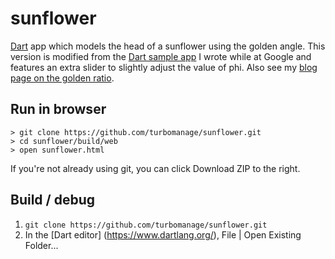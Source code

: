sunflower
=========

[Dart](https://www.dartlang.org) app which models the head of a sunflower using the golden angle. This version is modified from the [Dart sample app](https://code.google.com/p/dart/source/browse/trunk/dart/samples/sunflower/) I wrote while at Google and features an extra slider to slightly adjust the value of phi. Also see my [blog page on the golden ratio](http://turbomanage.wordpress.com/phi/).

## Run in browser ##
```
> git clone https://github.com/turbomanage/sunflower.git
> cd sunflower/build/web
> open sunflower.html
```
If you're not already using git, you can click Download ZIP to the right.

## Build / debug ##
1. ```git clone https://github.com/turbomanage/sunflower.git```
1. In the [Dart editor] (https://www.dartlang.org/), File | Open Existing Folder...
